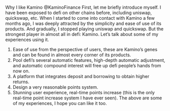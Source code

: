 Why I like Kamino
@KaminoFinance
First, let me briefly introduce myself. I have been exposed to defi on other chains before, including uniswap, quickswap, etc. 
When I started to come into contact with Kamino a few months ago, I was deeply attracted by the simplicity and ease of use of its products. 
And gradually, I stopped playing uniswap and quickswap. But the strongest player in almost all in defi: Kamino. Let’s talk about some of my experiences using it.
1. Ease of use from the perspective of users, these are Kamino’s genes and can be found in almost every corner of its products.
2. Pool defi’s several automatic features, high-depth automatic adjustment, and automatic compound interest will free up defi people’s hands from now on.
3. A platform that integrates deposit and borrowing to obtain higher returns.
4. Design a very reasonable points system.
5. Stunning user experience, real-time points increase (this is the only real-time point increase system I have ever seen).
The above are some of my experiences, I hope you can like it too.
